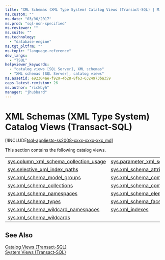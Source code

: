 ```yaml
---
title: "XML Schemas (XML Type System) Catalog Views (Transact-SQL) | Microsoft Docs"
ms.custom: ""
ms.date: "03/06/2017"
ms.prod: "sql-non-specified"
ms.reviewer: ""
ms.suite: ""
ms.technology: 
  - "database-engine"
ms.tgt_pltfrm: ""
ms.topic: "language-reference"
dev_langs: 
  - "TSQL"
helpviewer_keywords: 
  - "catalog views [SQL Server], XML schemas"
  - "XML schemas [SQL Server], catalog views"
ms.assetid: e92304ae-f920-4b28-8f63-6324973ba359
caps.latest.revision: 26
ms.author: "rickbyh"
manager: "jhubbard"
---
```

# XML Schemas (XML Type System) Catalog Views (Transact-SQL)
[!INCLUDE[tsql-appliesto-ss2008-xxxx-xxxx-xxx_md](../../../database-engine/configure/windows/includes/tsql-appliesto-ss2008-xxxx-xxxx-xxx-md.md)]

  This section contains the following catalog views.  
  
|||  
|-|-|  
|[sys.column_xml_schema_collection_usage](../../../relational-databases/reference/system-catalog-views/sys.column-xml-schema-collection-usages-transact-sql.md)|[sys.parameter_xml_schema_collection_usages](../../../relational-databases/reference/system-catalog-views/sys.parameter-xml-schema-collection-usages-transact-sql.md)|  
|[sys.selective_xml_index_paths](../../../relational-databases/reference/system-catalog-views/sys.selective-xml-index-paths-transact-sql.md)|[sys.xml_schema_attributes](../../../relational-databases/reference/system-catalog-views/sys.xml-schema-attributes-transact-sql.md)|  
|[sys.xml_schema_model_groups](../../../relational-databases/reference/system-catalog-views/sys.xml-schema-model-groups-transact-sql.md)|[sys.xml_schema_component_placements](../../../relational-databases/reference/system-catalog-views/sys.xml-schema-component-placements-transact-sql.md)|  
|[sys.xml_schema_collections](../../../relational-databases/reference/system-catalog-views/sys.xml-schema-collections-transact-sql.md)|[sys.xml_schema_components](../../../relational-databases/reference/system-catalog-views/sys.xml-schema-components-transact-sql.md)|  
|[sys.xml_schema_namespaces](../../../relational-databases/reference/system-catalog-views/sys.xml-schema-namespaces-transact-sql.md)|[sys.xml_schema_elements](../../../relational-databases/reference/system-catalog-views/sys.xml-schema-elements-transact-sql.md)|  
|[sys.xml_schema_types](../../../relational-databases/reference/system-catalog-views/sys.xml-schema-types-transact-sql.md)|[sys.xml_schema_facets](../../../relational-databases/reference/system-catalog-views/sys.xml-schema-facets-transact-sql.md)|  
|[sys.xml_schema_wildcard_namespaces](../../../relational-databases/reference/system-catalog-views/sys.xml-schema-wildcard-namespaces-transact-sql.md)|[sys.xml_indexes](../../../relational-databases/reference/system-catalog-views/sys.xml-indexes-transact-sql.md)|  
|[sys.xml_schema_wildcards](../../../relational-databases/reference/system-catalog-views/sys.xml-schema-wildcards-transact-sql.md)||  
  
## See Also  
 [Catalog Views &#40;Transact-SQL&#41;](../../../relational-databases/reference/system-catalog-views/catalog-views-transact-sql.md)   
 [System Views &#40;Transact-SQL&#41;](http://msdn.microsoft.com/en-US/library/ms177862(SQL.130).aspx)  
  
  